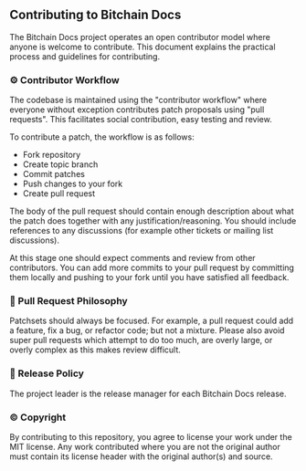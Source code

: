 ## Contributing to Bitchain Docs

The Bitchain Docs project operates an open contributor model where anyone is
welcome to contribute. This document explains the practical process and guidelines for
contributing.


### ⚙️ Contributor Workflow

The codebase is maintained using the "contributor workflow" where everyone
without exception contributes patch proposals using "pull requests". This
facilitates social contribution, easy testing and review.

To contribute a patch, the workflow is as follows:

- Fork repository
- Create topic branch
- Commit patches
- Push changes to your fork
- Create pull request
  
The body of the pull request should contain enough description about what the
patch does together with any justification/reasoning. You should include
references to any discussions (for example other tickets or mailing list
discussions).

At this stage one should expect comments and review from other contributors. You
can add more commits to your pull request by committing them locally and pushing
to your fork until you have satisfied all feedback.


### 🎯 Pull Request Philosophy

Patchsets should always be focused. For example, a pull request could add a
feature, fix a bug, or refactor code; but not a mixture. Please also avoid super
pull requests which attempt to do too much, are overly large, or overly complex
as this makes review difficult.


### 📑 Release Policy

The project leader is the release manager for each Bitchain Docs release.

### ©️ Copyright

By contributing to this repository, you agree to license your work under the 
MIT license. Any work contributed where you are not the original 
author must contain its license header with the original author(s) and source.

